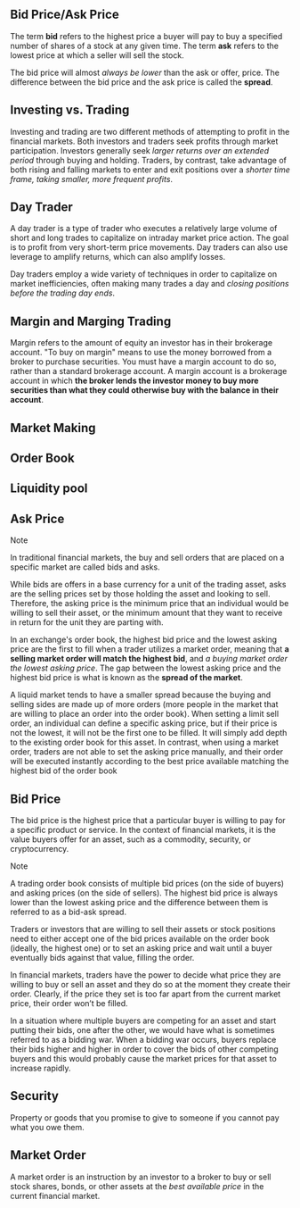 ## Bid Price/Ask Price

The term **bid** refers to the highest price a buyer will pay to buy a specified number of shares of a stock at any given time. The term **ask** refers to the lowest price at which a seller will sell the stock.

The bid price will almost _always be lower_ than the ask or offer, price. The difference between the bid price and the ask price is called the **spread**.

## Investing vs. Trading

Investing and trading are two different methods of attempting to profit in the financial markets. Both investors and traders seek profits through market participation. Investors generally seek _larger returns over an extended period_ through buying and holding. Traders, by contrast, take advantage of both rising and falling markets to enter and exit positions over a _shorter time frame, taking smaller, more frequent profits_.

## Day Trader

A day trader is a type of trader who executes a relatively large volume of short and long trades to capitalize on intraday market price action. The goal is to profit from very short-term price movements. Day traders can also use leverage to amplify returns, which can also amplify losses.

Day traders employ a wide variety of techniques in order to capitalize on market inefficiencies, often making many trades a day and _closing positions before the trading day ends_.

## Margin and Marging Trading

Margin refers to the amount of equity an investor has in their brokerage account. "To buy on margin" means to use the money borrowed from a broker to purchase securities. You must have a margin account to do so, rather than a standard brokerage account. A margin account is a brokerage account in which **the broker lends the investor money to buy more securities than what they could otherwise buy with the balance in their account**.

## Market Making

## Order Book

## Liquidity pool

## Ask Price

> [!note]
> In traditional financial markets, the buy and sell orders that are placed on a specific market are called bids and asks.

While bids are offers in a base currency for a unit of the trading asset, asks are the selling prices set by those holding the asset and looking to sell.
Therefore, the asking price is the minimum price that an individual would be willing to sell their asset,
or the minimum amount that they want to receive in return for the unit they are parting with.

In an exchange's order book, the highest bid price and the lowest asking price are the first to fill when a
trader utilizes a market order, meaning that **a selling market order will match the highest bid**,
and _a buying market order the lowest asking price_.
The gap between the lowest asking price and the highest bid price is what is known as the **spread of the market**.

A liquid market tends to have a smaller spread because the buying and selling sides are made up of more orders
(more people in the market that are willing to place an order into the order book).
When setting a limit sell order, an individual can define a specific asking price,
but if their price is not the lowest, it will not be the first one to be filled.
It will simply add depth to the existing order book for this asset. In contrast, when using a market order,
traders are not able to set the asking price manually, and their order will be executed instantly according to
the best price available matching the highest bid of the order book

## Bid Price

The bid price is the highest price that a particular buyer is willing to pay for a specific product or service.
In the context of financial markets, it is the value buyers offer for an asset,
such as a commodity, security, or cryptocurrency.

> [!note]
> A trading order book consists of multiple bid prices (on the side of buyers) and asking prices (on the side of sellers).
> The highest bid price is always lower than the lowest asking price and the difference between them is referred to as a bid-ask spread.

Traders or investors that are willing to sell their assets or stock positions need to either accept one of the bid
prices available on the order book (ideally, the highest one) or to set an asking price and wait until
a buyer eventually bids against that value, filling the order.

In financial markets, traders have the power to decide what price they are willing to buy or sell an asset
and they do so at the moment they create their order.
Clearly, if the price they set is too far apart from the current market price, their order won’t be filled.

In a situation where multiple buyers are competing for an asset and start putting their bids,
one after the other, we would have what is sometimes referred to as a bidding war.
When a bidding war occurs, buyers replace their bids higher and higher in order to cover the bids of other
competing buyers and this would probably cause the market prices for that asset to increase rapidly.

## Security

Property or goods that you promise to give to someone if you cannot pay what you owe them.

## Market Order

A market order is an instruction by an investor to a broker to buy or sell stock shares, bonds, or other assets at the _best available price_ in the current financial market. 
